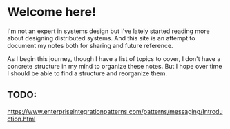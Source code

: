 # Welcome here!

I'm not an expert in systems design but I've lately started reading more about designing distributed systems. And this site is an attempt to document my notes both for sharing and future reference. 

As I begin this journey, though I have a list of topics to cover, I don't have a concrete structure in my mind to organize these notes. But I hope over time I should be able to find a structure and reorganize them.

## TODO:
https://www.enterpriseintegrationpatterns.com/patterns/messaging/Introduction.html
